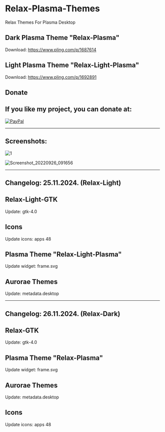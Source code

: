 # Relax-Plasma-Themes
Relax Themes For Plasma Desktop

Dark Plasma Theme "Relax-Plasma"
--------------------------------

Download: https://www.pling.com/p/1687614

Light Plasma Theme "Relax-Light-Plasma"
--------------------------------------

Download: https://www.pling.com/p/1692891


<html>
  <head>
    <meta charset="utf-8" />
  </head>
  <body>
    <h2>Donate</h2>
    <h2>If you like my project, you can donate at:</h2>
    <a href="https://www.paypal.com/paypalme/VesnaLazic">
    <img src="PayPal.png" alt="PayPal" />
    </a>
  </body>
</html>

__________________________________________

Screenshots:
-------------

![1](https://github.com/L4ki/Relax-Plasma-Themes/assets/45247573/e1b4de63-21f0-49c7-a7c0-60d075479489)


![Screenshot_20220926_091656](https://user-images.githubusercontent.com/45247573/216028619-cb61189f-154c-4116-9e66-1800a56f0b82.jpg)

____________________________________________________________________________________________________________________________________

Changelog: 25.11.2024. (Relax-Light)
------------------------------------

Relax-Light-GTK
---------------

Update: gtk-4.0

Icons
------

Update icons: apps 48

Plasma Theme "Relax-Light-Plasma"
--------------------------------

Update widget: frame.svg

Aurorae Themes
---------------

Update: metadata.desktop
________________________

Changelog: 26.11.2024. (Relax-Dark)
-----------------------------------

Relax-GTK
---------------

Update: gtk-4.0

Plasma Theme "Relax-Plasma"
--------------------------------

Update widget: frame.svg

Aurorae Themes
---------------

Update: metadata.desktop

Icons
------

Update icons: apps 48





